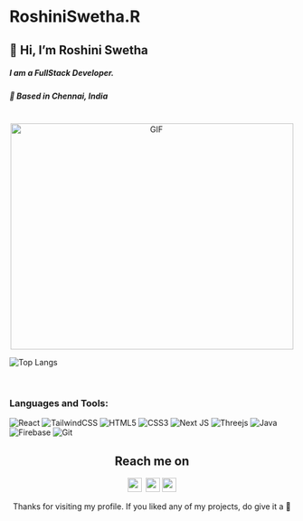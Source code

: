 # RoshiniSwetha.R

## 👋 Hi, I’m Roshini Swetha
<h5> I am a FullStack Developer.</h5>
<h5>🌱 Based in Chennai, India</h5>

<br>

<div align="center">
<img height="400" width="500" alt="GIF" align="center" src="https://github.com/Roshiniswetha/RoshiniSwetha.R/assets/50800315/580d80ee-0acc-4bfe-920d-19e991b3be7c">
</div>

![Top Langs](https://github-readme-stats.vercel.app/api/top-langs/?username=roshiniswetha&layout=compact&show_icons=true&theme=radical)

<br>

### Languages and Tools:															       

![React](https://img.shields.io/badge/react-%2320232a.svg?style=for-the-badge&logo=react&logoColor=%2361DAFB)
![TailwindCSS](https://img.shields.io/badge/tailwindcss-%2338B2AC.svg?style=for-the-badge&logo=tailwind-css&logoColor=white)
![HTML5](https://img.shields.io/badge/html5-%23E34F26.svg?style=for-the-badge&logo=html5&logoColor=white)
![CSS3](https://img.shields.io/badge/css3-%231572B6.svg?style=for-the-badge&logo=css3&logoColor=white)
![Next JS](https://img.shields.io/badge/Next-black?style=for-the-badge&logo=next.js&logoColor=white)
![Threejs](https://img.shields.io/badge/threejs-black?style=for-the-badge&logo=three.js&logoColor=white)
![Java](https://img.shields.io/badge/java-%23ED8B00.svg?style=for-the-badge&logo=java&logoColor=white)
![Firebase](https://img.shields.io/badge/firebase-%23039BE5.svg?style=for-the-badge&logo=firebase)
![Git](https://img.shields.io/badge/git-%23F05033.svg?style=for-the-badge&logo=git&logoColor=white)

<h2 align="center">Reach me on</h2>
<p align="center">
<a href="mailto:swetharavindran24@gmail.com.com"><img src="https://img.shields.io/badge/Gmail-D14836?style=for-the-badge&logo=gmail&logoColor=white" height=25></a> 
<a href="[https://www.linkedin.com/in/roshiniswethar/](https://www.linkedin.com/in/roshini-swetha-r/)"><img src="https://img.shields.io/badge/linkedin-%230077B5.svg?&style=for-the-badge&logo=linkedin&logoColor=white" height=25></a> 
<a href="[https://www.instagram.com/roshiniswetha/](https://www.instagram.com/_roshini_swetha/)"><img src="https://img.shields.io/badge/instagram-%23E4405F.svg?&style=for-the-badge&logo=instagram&logoColor=white" height=25></a> 
</p>

<p align="center">Thanks for visiting my profile. If you liked any of my projects, do give it a 🌟</p>
